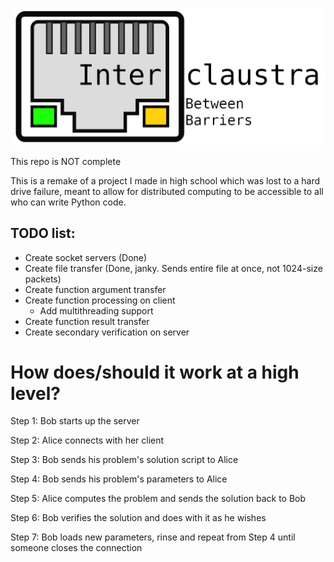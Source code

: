 ![Interclaustra logo](https://github.com/Approximately-82-kangaroos/interclaustra/blob/main/logo.png)

This repo is NOT complete

This is a remake of a project I made in high school which was lost to a hard drive failure, meant to allow for distributed computing to be accessible to all who can write Python code.

## TODO list:
- Create socket servers (Done)
- Create file transfer (Done, janky. Sends entire file at once, not 1024-size packets)
- Create function argument transfer
- Create function processing on client
  - Add multithreading support
- Create function result transfer
- Create secondary verification on server

# How does/should it work at a high level?

Step 1: Bob starts up the server

Step 2: Alice connects with her client

Step 3: Bob sends his problem's solution script to Alice

Step 4: Bob sends his problem's parameters to Alice

Step 5: Alice computes the problem and sends the solution back to Bob

Step 6: Bob verifies the solution and does with it as he wishes

Step 7: Bob loads new parameters, rinse and repeat from Step 4 until someone closes the connection
